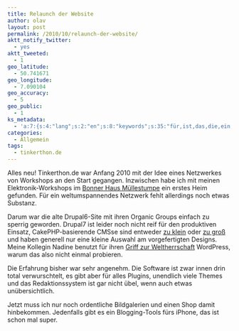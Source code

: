 ```yaml
---
title: Relaunch der Website
author: olav
layout: post
permalink: /2010/10/relaunch-der-website/
aktt_notify_twitter:
  - yes
aktt_tweeted:
  - 1
geo_latitude:
  - 50.741671
geo_longitude:
  - 7.090104
geo_accuracy:
  - 5
geo_public:
  - 1
ks_metadata:
  - 'a:7:{s:4:"lang";s:2:"en";s:8:"keywords";s:35:"für,ist,das,die,ein,mit,nicht,noch";s:19:"keywords_autoupdate";s:1:"1";s:11:"description";s:158:"Für ein weltumspannendes Netzwerk fehlt allerdings noch etwas Substanz. Darum war die alte Drupal6-Site mit ihren Organic Groups einfach zu sperrig geworden.";s:22:"description_autoupdate";s:1:"1";s:5:"title";s:0:"";s:6:"robots";s:12:"index,follow";}'
categories:
  - Allgemein
tags:
  - tinkerthon.de
---
```

Alles neu! Tinkerthon.de war Anfang 2010 mit der Idee eines Netzwerkes von Workshops an den Start gegangen. Inzwischen habe ich mit meinen Elektronik-Workshops im [Bonner Haus Müllestumpe][1] ein erstes Heim gefunden. Für ein weltumspannendes Netzwerk fehlt allerdings noch etwas Substanz.

Darum war die alte Drupal6-Site mit ihren Organic Groups einfach zu sperrig geworden. Drupal7 ist leider noch nicht reif für den produktiven Einsatz, CakePHP-basierende CMSse sind entweder [zu klein][2] oder [zu groß][3] und haben generell nur eine kleine Auswahl am vorgefertigten Designs. Meine Kollegin Nadine benutzt für ihren [Griff zur Weltherrschaft][4] WordPress, warum das also nicht einmal probieren.

Die Erfahrung bisher war sehr angenehm. Die Software ist zwar innen drin total verwurschtelt, es gibt aber für alles Plugins, unendlich viele Themes und das Redaktionssystem ist gar nicht übel, wenn auch etwas unübersichtlich.

Jetzt muss ich nur noch ordentliche Bildgalerien und einen Shop damit hinbekommen. Jedenfalls gibt es ein Blogging-Tools fürs iPhone, das ist schon mal super.

 [1]: http://muellestumpe.de/index.php/de/werkraeume.html
 [2]: http://croogo.org/ "CakePHP-basierendes CMS Croogo"
 [3]: http://www.bedita.com/ "CakePHP-basierendes CMS BEdita"
 [4]: http://liebeschenken.net/